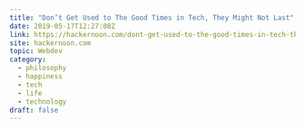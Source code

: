 ```yaml
---
title: "Don’t Get Used to The Good Times in Tech, They Might Not Last"
date: 2019-05-17T12:27:08Z
link: https://hackernoon.com/dont-get-used-to-the-good-times-in-tech-they-might-not-last-4534a55043fc?source=rss----3a8144eabfe3---4&utm_medium=RSS&utm_source=hune
site: hackernoon.com
topic: Webdev
category:
  - philosophy
  - happiness
  - tech
  - life
  - technology
draft: false
---
```

